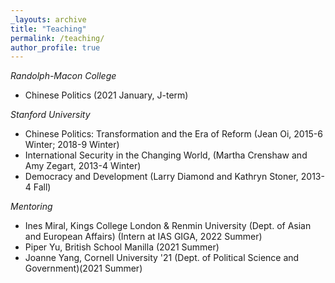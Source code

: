 ```yaml
---
_layouts: archive
title: "Teaching"
permalink: /teaching/
author_profile: true
---
```


*Randolph-Macon College*
- Chinese Politics (2021 January, J-term)

*Stanford University*
- Chinese Politics: Transformation and the Era of Reform (Jean Oi, 2015-6 Winter; 2018-9 Winter)
- International Security in the Changing World, (Martha Crenshaw and Amy Zegart, 2013-4 Winter)
- Democracy and Development (Larry Diamond and Kathryn Stoner, 2013-4 Fall)

*Mentoring*

- Ines Miral, Kings College London & Renmin University (Dept. of Asian and European Affairs) (Intern at IAS GIGA, 2022 Summer)
- Piper Yu, British School Manilla (2021 Summer)
- Joanne Yang, Cornell University '21 (Dept. of Political Science and Government)(2021 Summer)
